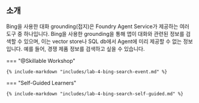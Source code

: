 ## 소개

Bing을 사용한 대화 grounding(접지)은 Foundry Agent Service가 제공하는 여러 도구 중 하나입니다. Bing을 사용한 grounding을 통해 앱이 대화와 관련된 정보를 검색할 수 있으며, 이는 vector store나 SQL db에서 Agent에 미리 제공할 수 없는 정보입니다. 예를 들어, 경쟁 제품 정보를 검색하고 싶을 수 있습니다.

=== "@Skillable Workshop"

    {% include-markdown "includes/lab-4-bing-search-event.md" %}

=== "Self-Guided Learners"

    {% include-markdown "includes/lab-4-bing-search-self-guided.md" %}
